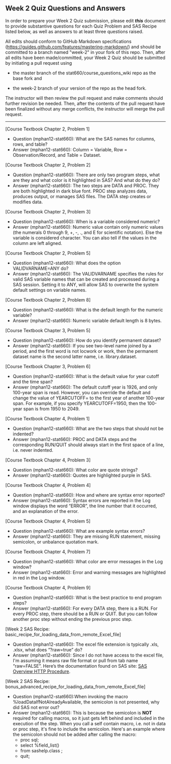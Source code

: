 
## Week 2 Quiz Questions and Answers

In order to prepare your Week 2 Quiz submission, please edit ***this*** document to provide substantive questions for each Quiz Problem and SAS Recipe listed below, as well as answers to at least three questions raised.

All edits should conform to GitHub Markdown specifications (https://guides.github.com/features/mastering-markdown/) and should be committed to a branch named "week-2" in your fork of this repo. Then, after all edits have been made/committed, your Week 2 Quiz should be submitted by initiating a pull request using

- the master branch of the stat660/course_questions_wiki repo as the base fork and

- the week-2 branch of your version of the repo as the head fork.

The instructor will then review the pull request and make comments should further revision be needed. Then, after the contents of the pull request have been finalized without any merge conflicts, the instructor will merge the pull request.



********************************************************************************



[Course Textbook Chapter 2, Problem 1]
- Question (mphan12-stat660): What are the SAS names for columns, rows, and table?
- Answer (mphan12-stat660): Column = Variable, Row = Observation/Record, and Table = Dataset.



[Course Textbook Chapter 2, Problem 2]
- Question (mphan12-stat660): There are only two program steps, what are they and what color is it highlighted in SAS? And what do they do?
- Answer (mphan12-stat660): The two steps are DATA and PROC.  They are both highlighted in dark blue font.  PROC step analyzes data, produces output, or manages SAS files.  The DATA step creates or modifies data.



[Course Textbook Chapter 2, Problem 3]
- Question (mphan12-stat660): When is a variable considered numeric?
- Answer (mphan12-stat660): Numeric value contain only numeric values (the numerals 0 through 9, +, -, ., and E for scientific notation).  Else the variable is considered character.  You can also tell if the values in the column are left aligned.



[Course Textbook Chapter 2, Problem 5]
- Question (mphan12-stat660): What does the option VALIDVARNAME=ANY do?
- Answer (mphan12-stat660): The VALIDVARNAME specifies the rules for valid SAS variable names that can be created and processed during a SAS session. Setting it to ANY, will allow SAS to overwrite the system default settings on variable names.



[Course Textbook Chapter 2, Problem 8]
- Question (mphan12-stat660): What is the default length for the numeric variable?
- Answer (mphan12-stat660): Numeric variable default length is 8 bytes.



[Course Textbook Chapter 3, Problem 5]
- Question (mphan12-stat660): How do you identify permanent dataset?
- Answer (mphan12-stat660):  If you see two-level name joined by a period, and the first word is not locwork or work, then the permanent dataset name is the second latter name, i.e. library.dataset.



[Course Textbook Chapter 3, Problem 6]
- Question (mphan12-stat660): What is the default value for year cutoff and the time span?
- Answer (mphan12-stat660):  The default cutoff year is 1926, and only 100-year span is read. However, you can override the default and change the value of YEARCUTOFF= to the first year of another 100-year span. For example, if you specify YEARCUTOFF=1950, then the 100-year span is from 1950 to 2049.



[Course Textbook Chapter 4, Problem 1]
- Question (mphan12-stat660): What are the two steps that should not be indented?
- Answer (mphan12-stat660):  PROC and DATA steps and the corresponding RUN/QUIT should always start in the first space of a line, i.e. never indented.



[Course Textbook Chapter 4, Problem 3]
- Question (mphan12-stat660): What color are quote strings?
- Answer (mphan12-stat660):  Quotes are highlighted purple in SAS.



[Course Textbook Chapter 4, Problem 4]
- Question (mphan12-stat660): How and where are syntax error reported?
- Answer (mphan12-stat660):  Syntax errors are reported in the Log window displays the word “ERROR”, the line number that it occurred, and an explanation of the error.



[Course Textbook Chapter 4, Problem 5]
- Question (mphan12-stat660): What are example syntax errors?
- Answer (mphan12-stat660):  They are missing RUN statement, missing semicolon, or unbalance quotation mark.



[Course Textbook Chapter 4, Problem 7]
- Question (mphan12-stat660): What color are error messages in the Log window?
- Answer (mphan12-stat660):  Error and warning messages are highlighted in red in the Log window.



[Course Textbook Chapter 4, Problem 9]
- Question (mphan12-stat660): What is the best practice to end program steps?
- Answer (mphan12-stat660):  For every DATA step, there is a RUN. For every PROC step, there should be a RUN or QUIT. But you can follow another proc step without ending the previous proc step.



[Week 2 SAS Recipe: basic_recipe_for_loading_data_from_remote_Excel_file]
- Question (mphan12-stat660): The excel file extension is typically .xls, .xlsx, what does “?raw=true” do? 
- Answer (mphan12-stat660): Since I do not have access to the excel file, I'm assuming it means raw file format or pull from tab name “raw=FALSE”.  Here’s the documentation found on SAS site: [SAS Overview HTTP Procedure](https://documentation.sas.com/?cdcId=pgmsascdc&cdcVersion=9.4_3.4&docsetId=proc&docsetTarget=n0t7v16eitluu2n15ffpfeafqszs.htm&locale=en).



[Week 2 SAS Recipe: bonus_advanced_recipe_for_loading_data_from_remote_Excel_file]
- Question (mphan12-stat660):When invoking the macro %loadDataIfNotAlreadyAvailable, the semicolon is not presented, why did SAS not error out?
- Answer (mphan12-stat660): This is because the semicolon is **NOT** required for calling macros, so it just gets left behind and included in the execution of the step.  When you call a self contain macro, i.e. not in data or proc step, it's fine to include the semicolon. Here's an example where the semicolon should not be added after calling the macro:
  - proc sql;
  -  select %field_list()  
  -  from sashelp.class ;  
  - quit;


